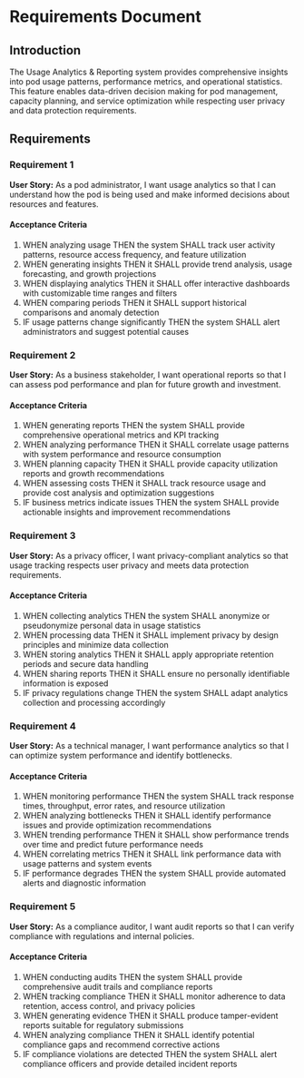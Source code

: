 # Requirements Document

## Introduction

The Usage Analytics & Reporting system provides comprehensive insights into pod usage patterns, performance metrics, and operational statistics. This feature enables data-driven decision making for pod management, capacity planning, and service optimization while respecting user privacy and data protection requirements.

## Requirements

### Requirement 1

**User Story:** As a pod administrator, I want usage analytics so that I can understand how the pod is being used and make informed decisions about resources and features.

#### Acceptance Criteria

1. WHEN analyzing usage THEN the system SHALL track user activity patterns, resource access frequency, and feature utilization
2. WHEN generating insights THEN it SHALL provide trend analysis, usage forecasting, and growth projections
3. WHEN displaying analytics THEN it SHALL offer interactive dashboards with customizable time ranges and filters
4. WHEN comparing periods THEN it SHALL support historical comparisons and anomaly detection
5. IF usage patterns change significantly THEN the system SHALL alert administrators and suggest potential causes

### Requirement 2

**User Story:** As a business stakeholder, I want operational reports so that I can assess pod performance and plan for future growth and investment.

#### Acceptance Criteria

1. WHEN generating reports THEN the system SHALL provide comprehensive operational metrics and KPI tracking
2. WHEN analyzing performance THEN it SHALL correlate usage patterns with system performance and resource consumption
3. WHEN planning capacity THEN it SHALL provide capacity utilization reports and growth recommendations
4. WHEN assessing costs THEN it SHALL track resource usage and provide cost analysis and optimization suggestions
5. IF business metrics indicate issues THEN the system SHALL provide actionable insights and improvement recommendations

### Requirement 3

**User Story:** As a privacy officer, I want privacy-compliant analytics so that usage tracking respects user privacy and meets data protection requirements.

#### Acceptance Criteria

1. WHEN collecting analytics THEN the system SHALL anonymize or pseudonymize personal data in usage statistics
2. WHEN processing data THEN it SHALL implement privacy by design principles and minimize data collection
3. WHEN storing analytics THEN it SHALL apply appropriate retention periods and secure data handling
4. WHEN sharing reports THEN it SHALL ensure no personally identifiable information is exposed
5. IF privacy regulations change THEN the system SHALL adapt analytics collection and processing accordingly

### Requirement 4

**User Story:** As a technical manager, I want performance analytics so that I can optimize system performance and identify bottlenecks.

#### Acceptance Criteria

1. WHEN monitoring performance THEN the system SHALL track response times, throughput, error rates, and resource utilization
2. WHEN analyzing bottlenecks THEN it SHALL identify performance issues and provide optimization recommendations
3. WHEN trending performance THEN it SHALL show performance trends over time and predict future performance needs
4. WHEN correlating metrics THEN it SHALL link performance data with usage patterns and system events
5. IF performance degrades THEN the system SHALL provide automated alerts and diagnostic information

### Requirement 5

**User Story:** As a compliance auditor, I want audit reports so that I can verify compliance with regulations and internal policies.

#### Acceptance Criteria

1. WHEN conducting audits THEN the system SHALL provide comprehensive audit trails and compliance reports
2. WHEN tracking compliance THEN it SHALL monitor adherence to data retention, access control, and privacy policies
3. WHEN generating evidence THEN it SHALL produce tamper-evident reports suitable for regulatory submissions
4. WHEN analyzing compliance THEN it SHALL identify potential compliance gaps and recommend corrective actions
5. IF compliance violations are detected THEN the system SHALL alert compliance officers and provide detailed incident reports